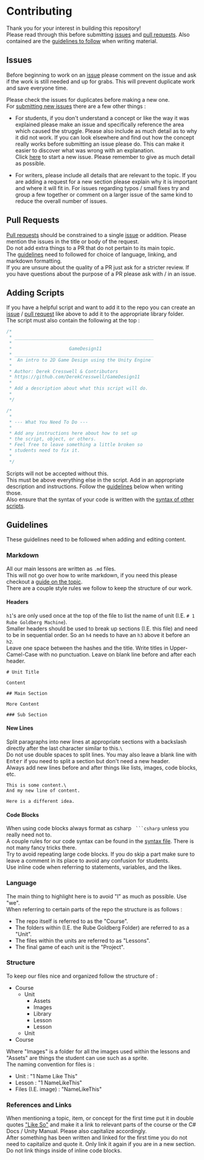 # Contributing

Thank you for your interest in building this repository!\
Please read through this before submitting [issues](#issues) and [pull requests](#pull-requests). Also contained are the [guidelines to follow](#guidelines) when writing material.

## Issues

Before beginning to work on an [issue](https://github.com/DerekCresswell/GameDesign11/issues) please comment on the issue and ask if the work is still needed and up for grabs. This will prevent duplicate work and save everyone time.

Please check the issues for duplicates before making a new one.\
For [submitting new issues](https://github.com/DerekCresswell/GameDesign11/issues/new) there are a few other things :

* For students, if you don't understand a concept or like the way it was explained please make an issue and specifically reference the area which caused the struggle. Please also include as much detail as to why it did not work. If you can look elsewhere and find out how the concept really works before submitting an issue please do. This can make it easier to discover what was wrong with an explanation.\
Click [here](https://github.com/DerekCresswell/GameDesign11/issues/new) to start a new issue. Please remember to give as much detail as possible.

* For writers, please include all details that are relevant to the topic. If you are adding a request for a new section please explain why it is important and where it will fit in. For issues regarding typos / small fixes try and group a few together or comment on a larger issue of the same kind to reduce the overall number of issues.

## Pull Requests

[Pull requests](https://github.com/DerekCresswell/GameDesign11/pulls) should be constrained to a single [issue](#issues) or addition. Please mention the issues in the title or body of the request.\
Do not add extra things to a PR that do not pertain to its main topic.\
The [guidelines](#guidelines) need to followed for choice of language, linking, and markdown formatting.\
If you are unsure about the quality of a PR just ask for a stricter review. If you have questions about the purpose of a PR please ask with / in an issue.

## Adding Scripts

If you have a helpful script and want to add it to the repo you can create an [issue](#issues) / [pull request](#pull-requests) like above to add it to the appropriate library folder.\
The script must also contain the following at the top : 

```csharp
/*
 * ___________________________________________________
 * 
 *                     GameDesign11 
 * ___________________________________________________
 *  An intro to 2D Game Design using the Unity Engine
 * 
 * Author: Derek Cresswell & Contributors
 * https://github.com/DerekCresswell/GameDesign11
 * 
 * Add a description about what this script will do.
 *
 */

/* 
 *
 * --- What You Need To Do ---
 *  
 * Add any instructions here about how to set up
 * the script, object, or others.
 * Feel free to leave something a little broken so
 * students need to fix it.
 *
 */
```

Scripts will not be accepted without this.\
This must be above everything else in the script. Add in an appropriate description and instructions. Follow the [guidelines](#guidelines) below when writing those.\
Also ensure that the syntax of your code is written with the [syntax of other scripts](./2%20Dice%20Game/Syntax.md).

## Guidelines

These guidelines need to be followed when adding and editing content.

### Markdown

All our main lessons are written as `.md` files.\
This will not go over how to write markdown, if you need this please checkout a [guide on the topic](https://guides.github.com/features/mastering-markdown/).\
There are a couple style rules we follow to keep the structure of our work.

#### Headers

`h1`'s are only used once at the top of the file to list the name of unit (I.E. `# 1 Rube Goldberg Machine`).\
Smaller headers should be used to break up sections (I.E. this file) and need to be in sequential order. So an `h4` needs to have an `h3` above it before an `h2`.\
Leave one space between the hashes and the title. Write titles in Upper-Camel-Case with no punctuation. Leave on blank line before and after each header.

```
# Unit Title

Content

## Main Section

More Content

### Sub Section
```

#### New Lines

Split paragraphs into new lines at appropriate sections with a backslash directly after the last character similar to this.`\`\
Do not use double spaces to split lines. You may also leave a blank line with <kbd>Enter</kbd> if you need to split a section but don't need a new header.\
Always add new lines before and after things like lists, images, code blocks, etc.

```
This is some content.\
And my new line of content.

Here is a different idea.
```

#### Code Blocks

When using code blocks always format as csharp ```` ```csharp```` unless you really need not to.\
A couple rules for our code syntax can be found in the [syntax file](./2%20Dice%20Game/Syntax.md). There is not many fancy tricks there.\
Try to avoid repeating large code blocks. If you do skip a part make sure to leave a comment in its place to avoid any confusion for students.\
Use inline code when referring to statements, variables, and the likes.

### Language

The main thing to highlight here is to avoid "I" as much as possible. Use "we".\
When referring to certain parts of the repo the structure is as follows :

* The repo itself is referred to as the "Course".
* The folders within (I.E. the Rube Goldberg Folder) are referred to as a "Unit".
* The files within the units are referred to as "Lessons".
* The final game of each unit is the "Project".

### Structure

To keep our files nice and organized follow the structure of :

* Course
  * Unit
    * Assets
    * Images
    * Library
    * Lesson
    * Lesson
  * Unit
* Course

Where "Images" is a folder for all the images used within the lessons and "Assets" are things the student can use such as a sprite.\
The naming convention for files is :

* Unit : "1 Name Like This"
* Lesson : "1 NameLikeThis"
* Files (I.E. image) : "NameLikeThis"

### References and Links

When mentioning a topic, item, or concept for the first time put it in double quotes ["Like So"](#references-and-links) and make it a link to relevant parts of the course or the C# Docs / Unity Manual. Please also capitalize accordingly.\
After something has been written and linked for the first time you do not need to capitalize and quote it. Only link it again if you are in a new section.\
Do not link things inside of inline code blocks.
